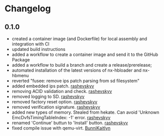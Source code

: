 # Changelog

## 0.1.0

* created a container image (and Dockerfile) for local assembly and integration with CI
* updated build instructions
* added a workflow to create a container image and send it to the GitHub Package
* added a workflow to build a branch and create a release/prerelease;
* automated installation of the latest versions of nx-hbloader and nx-hbmenu
* reverted "fusee: remove ips patch parsing from sd filesystem"
* added embedded ips patch. [rashevskyv](https://github.com/rashevskyv/Kefirosphere)
* removing ACID validation and check. [rashevskyv](https://github.com/rashevskyv/Kefirosphere)
* removed logging to SD. [rashevskyv](https://github.com/rashevskyv/Kefirosphere)
* removed factory reset option. [rashevskyv](https://github.com/rashevskyv/Kefirosphere)
* removed verification signature. [rashevskyv](https://github.com/rashevskyv/Kefirosphere)
* added new types of memory. Stealed from hekate. Can avoid 'Unknown EmcDvfsTimingTableIndex: -1' error. [rashevskyv](https://github.com/rashevskyv/Kefirosphere)
* renamed 'Continue' buttun to 'Install' button. [rashevskyv](https://github.com/rashevskyv/Kefirosphere)
* fixed compile issue with qemu-virt. [BunniKaitlyn](https://github.com/BunniKaitlyn/Atmosphere)